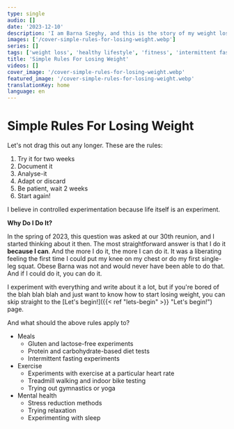 ```yaml
---
type: single
audio: []
date: '2023-12-10'
description: 'I am Barna Szeghy, and this is the story of my weight loss and weight maintenance.'
images: ['/cover-simple-rules-for-losing-weight.webp']
series: []
tags: ['weight loss', 'healthy lifestyle', 'fitness', 'intermittent fasting']
title: 'Simple Rules For Losing Weight'
videos: []
cover_image: '/cover-simple-rules-for-losing-weight.webp'
featured_image: '/cover-simple-rules-for-losing-weight.webp'
translationKey: home
language: en
---
```

# Simple Rules For Losing Weight

Let's not drag this out any longer. These are the rules:

1. Try it for two weeks
2. Document it
3. Analyse-it
4. Adapt or discard
5. Be patient, wait 2 weeks
6. Start again!

I believe in controlled experimentation because life itself is an experiment.

**Why Do I Do It?**

In the spring of 2023, this question was asked at our 30th reunion, and I started thinking about it then. The most straightforward answer is that I do it **because I can**. And the more I do it, the more I can do it. It was a liberating feeling the first time I could put my knee on my chest or do my first single-leg squat. Obese Barna was not and would never have been able to do that. And if I could do it, you can do it.

I experiment with everything and write about it a lot, but if you're bored of the blah blah blah and just want to know how to start losing weight, you can skip straight to the [Let's begin!]({{< ref "lets-begin" >}} "Let's begin!") page.

And what should the above rules apply to?

+ Meals
    * Gluten and lactose-free experiments
    * Protein and carbohydrate-based diet tests
    * Intermittent fasting experiments
+ Exercise
    * Experiments with exercise at a particular heart rate
    * Treadmill walking and indoor bike testing
    * Trying out gymnastics or yoga
+ Mental health
    * Stress reduction methods
    * Trying relaxation
    * Experimenting with sleep



